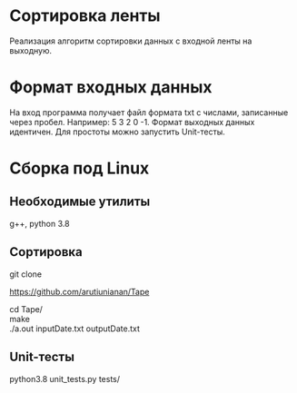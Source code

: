 # Сортировка ленты

Реализация алгоритм сортировки данных с входной ленты на выходную.

# Формат входных данных

На вход программа получает файл формата txt с числами, записанные через пробел. Например: 5 3 2 0 -1. Формат выходных данных идентичен.
Для простоты можно запустить Unit-тесты.

# Сборка под Linux

## Необходимые утилиты

g++, python 3.8

## Сортировка

  git clone
  
  https://github.com/arutiunianan/Tape
  
  cd Tape/  
  make  
  ./a.out inputDate.txt outputDate.txt

## Unit-тесты

python3.8 unit_tests.py tests/
